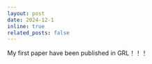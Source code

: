 ```yaml
---
layout: post
date: 2024-12-1 
inline: true
related_posts: false
---
```


My first paper have been published in GRL！！！
